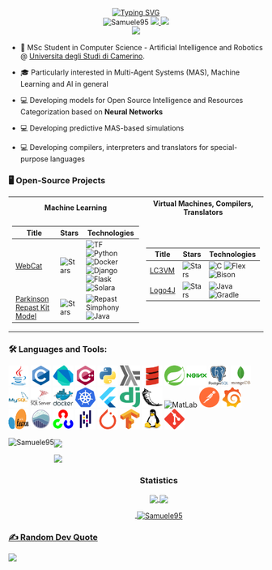 <p align="center">
<a href="https://github.com/Samuele95">
    <img src="https://readme-typing-svg.demolab.com?font=Georgia&size=18&duration=2000&pause=100&multiline=true&width=500&height=110&lines=Samuele95;MSc+Student+%7C+Software+Engineer+%7C+Theoretical CS;AI+%7C+Computer+Vision+%7C+Multi-Agent Systems;Compilers+%7C+Interpreters" alt="Typing SVG" />
</a>
<br/>
<img src="https://komarev.com/ghpvc/?username=Samuele95&label=Profile%20views&color=0e75b6&style=flat" alt="Samuele95" /> 
<a href="mailto:samuele.stronati95@gmail.com">
    <img src="https://img.shields.io/badge/-Email-red?style=flat-square&logo=gmail&logoColor=white">
</a> 
<a href="https://github.com/Samuele95" target="_blank">
  <img src="https://img.shields.io/badge/GitHub-100000?style=for-the-badge&logo=github&logoColor=white" target="_blank">
</a>
<br/> 

<!-- <a href="https://github.com/Samuele95">
    <img src="https://github-readme-stats.vercel.app/api?username=Samuele95&show_icons=true&count_private=true&show_icons=true&hide_border=true&hide_title=true&card_width=300px&hide_rank=true&bg_color=00000000&theme=dracula">
</a> -->

<a href="https://github.com/Samuele95">
    <img src="https://github-stats-alpha.vercel.app/api?username=Samuele95&cc=22272e&tc=37BCF6&ic=fff&bc=0000">
</a>

</p>

* 📖 MSc Student in Computer Science - Artificial Intelligence and Robotics @ [Universita degli Studi di Camerino](https://computerscience.unicam.it/laurea-magistrale-computer-science). 

* 🎓 Particularly interested in Multi-Agent Systems (MAS), Machine Learning and AI in general

* 💻 Developing models for Open Source Intelligence and Resources Categorization based on **Neural Networks**

* 💻 Developing predictive MAS-based simulations

* 💻 Developing compilers, interpreters and translators for special-purpose languages

### 🖥️ Open-Source Projects
<table>
<tr><th>Machine Learning </th><th>Virtual Machines, Compilers, Translators</th></tr>
<tr><td>
  
|Title | Stars | Technologies|
|--|--|--|
| [WebCat](https://github.com/Samuele95/WebCat) | <img alt="Stars" src="https://img.shields.io/github/stars/Samuele95/WebCat?style=flat-square&labelColor=black"/> | ![TF](https://img.shields.io/badge/TF-black?style=flat-square&logo=tensorflow) ![Python](https://img.shields.io/badge/Python-black?style=flat-square&logo=python) ![Docker](https://img.shields.io/badge/Docker-black?style=flat-square&logo=docker) <br> ![Django](https://img.shields.io/badge/Django-black?style=flat-square&logo=django) ![Flask](https://img.shields.io/badge/Flask-black?style=flat-square&logo=flask) ![Solara](https://img.shields.io/badge/Solara-black?style=flat-square&logo=solara)|
| [Parkinson Repast Kit Model](https://github.com/Samuele95/parkinson-repast-kit) | <img alt="Stars" src="https://img.shields.io/github/stars/Samuele95/parkinson-repast-kit?style=flat-square&labelColor=black"/> | ![Repast Simphony](https://img.shields.io/badge/RepastSimphony-black?style=flat-square) ![Java](https://img.shields.io/badge/Java-black?style=flat-square&logo=java)| 


</td><td>

|Title | Stars | Technologies|
|--|--|--|
| [LC3VM](https://github.com/Samuele95/LC3VM) | <img alt="Stars" src="https://img.shields.io/github/stars/Samuele95/LC3VM?style=flat-square&labelColor=black"/> | ![C](https://img.shields.io/badge/C-black?style=flat-square&logo=c) ![Flex](https://img.shields.io/badge/Flex-black?style=flat-square&logo=gnu) <br> ![Bison](https://img.shields.io/badge/Bison-black?style=flat-square&logo=gnu) |
| [Logo4J](https://github.com/Samuele95/Logo4J) | <img alt="Stars" src="https://img.shields.io/github/stars/Samuele95/Logo4j?style=flat-square&labelColor=black"/> | ![Java](https://img.shields.io/badge/Java-black?style=flat-square&logo=java) ![Gradle](https://img.shields.io/badge/Gradle-black?style=flat-square&logo=gradle) |

</td></tr> </table>

</td></tr> </table>

</div><h3 align="left">🛠️ Languages and Tools:</h3>
<p align="left">
<img src="https://raw.githubusercontent.com/teamedwardforever/Readme-Generator/71f25dd8b98329b168142a6b782a107b75eab178/svg/Skills/Languages/java-original.svg" alt="Java" width="40" height="40"/>
<img src="https://raw.githubusercontent.com/teamedwardforever/Readme-Generator/71f25dd8b98329b168142a6b782a107b75eab178/svg/Skills/Languages/c-original.svg" alt="C" width="40" height="40"/>
<img src="https://raw.githubusercontent.com/teamedwardforever/Readme-Generator/71f25dd8b98329b168142a6b782a107b75eab178/svg/Skills/Mobile/dartlang-icon.svg" alt="Dart" width="40" height="40"/>
<img src="https://raw.githubusercontent.com/teamedwardforever/Readme-Generator/71f25dd8b98329b168142a6b782a107b75eab178/svg/Skills/Languages/cplusplus-original.svg" alt="CPP" width="40" height="40"/>
<img src="https://raw.githubusercontent.com/teamedwardforever/Readme-Generator/71f25dd8b98329b168142a6b782a107b75eab178/svg/Skills/Languages/python-original.svg" alt="Python" width="40" height="40"/>
<img src="https://raw.githubusercontent.com/teamedwardforever/Readme-Generator/71f25dd8b98329b168142a6b782a107b75eab178/svg/Skills/Languages/Haskell-Logo.svg" alt="Haskell" width="40" height="40"/>
<img src="https://raw.githubusercontent.com/teamedwardforever/Readme-Generator/71f25dd8b98329b168142a6b782a107b75eab178/svg/Skills/Languages/scala-original.svg" alt="Scala" width="40" height="40"/>
<img src="https://raw.githubusercontent.com/teamedwardforever/Readme-Generator/71f25dd8b98329b168142a6b782a107b75eab178/svg/Skills/Backend/springio-icon.svg" alt="Spring" width="40" height="40"/>
<img src="https://raw.githubusercontent.com/teamedwardforever/Readme-Generator/71f25dd8b98329b168142a6b782a107b75eab178/svg/Skills/Backend/nginx-original.svg" alt="Nginx" width="40" height="40"/>
<img src="https://raw.githubusercontent.com/teamedwardforever/Readme-Generator/71f25dd8b98329b168142a6b782a107b75eab178/svg/Skills/Database/postgresql-original-wordmark.svg" alt="Postgresql" width="40" height="40"/>
<img src="https://raw.githubusercontent.com/teamedwardforever/Readme-Generator/71f25dd8b98329b168142a6b782a107b75eab178/svg/Skills/Database/mongodb-original-wordmark.svg" alt="Mongodb" width="40" height="40"/>
<img src="https://raw.githubusercontent.com/teamedwardforever/Readme-Generator/71f25dd8b98329b168142a6b782a107b75eab178/svg/Skills/Database/mysql-original-wordmark.svg" alt="Mysql" width="40" height="40"/>
<img src="https://raw.githubusercontent.com/teamedwardforever/Readme-Generator/71f25dd8b98329b168142a6b782a107b75eab178/svg/Skills/Database/microsoft-sql-server-logo.svg" alt="Microsoft Sql Server" width="40" height="40"/>
<img src="https://raw.githubusercontent.com/teamedwardforever/Readme-Generator/71f25dd8b98329b168142a6b782a107b75eab178/svg/Skills/Devops/docker-original-wordmark.svg" alt="Docker" width="40" height="40"/>
<img src="https://raw.githubusercontent.com/teamedwardforever/Readme-Generator/71f25dd8b98329b168142a6b782a107b75eab178/svg/Skills/Devops/kubernetes-icon.svg" alt="Kubernetes" width="40" height="40"/>
<img src="https://raw.githubusercontent.com/teamedwardforever/Readme-Generator/71f25dd8b98329b168142a6b782a107b75eab178/svg/Skills/Mobile/flutterio-icon.svg" alt="Flutter" width="40" height="40"/>
<img src="https://raw.githubusercontent.com/teamedwardforever/Readme-Generator/71f25dd8b98329b168142a6b782a107b75eab178/svg/Skills/Framework/django.svg" alt="Django" width="40" height="40"/>
<img src="https://raw.githubusercontent.com/teamedwardforever/Readme-Generator/71f25dd8b98329b168142a6b782a107b75eab178/svg/Skills/Framework/pocoo_flask-icon.svg" alt="Flask" width="40" height="40"/>
<img src="https://dl.dropboxusercontent.com/s/6e7hk06wzjp3j52/Matlab_Logo.png" alt="MatLab" width="40" height="40"/>
<img src="https://raw.githubusercontent.com/teamedwardforever/Readme-Generator/71f25dd8b98329b168142a6b782a107b75eab178/svg/Skills/Software/getpostman-icon.svg" alt="Postman" width="40" height="40"/>
<img src="https://raw.githubusercontent.com/teamedwardforever/Readme-Generator/71f25dd8b98329b168142a6b782a107b75eab178/svg/Skills/Visualization/grafana-icon.svg" alt="Grafana" width="40" height="40"/>
<img src="https://raw.githubusercontent.com/teamedwardforever/Readme-Generator/71f25dd8b98329b168142a6b782a107b75eab178/svg/Skills/ML/Scikit_learn_logo_small.svg" alt="Scikit" width="40" height="40"/>
<img src="https://raw.githubusercontent.com/teamedwardforever/Readme-Generator/71f25dd8b98329b168142a6b782a107b75eab178/svg/Skills/ML/logo-mark-lightbg.svg" alt="SeaBorn" width="40" height="40"/>
<img src="https://raw.githubusercontent.com/teamedwardforever/Readme-Generator/71f25dd8b98329b168142a6b782a107b75eab178/svg/Skills/ML/opencv-icon.svg" alt="Opencv" width="40" height="40"/>
<img src="https://raw.githubusercontent.com/teamedwardforever/Readme-Generator/71f25dd8b98329b168142a6b782a107b75eab178/svg/Skills/ML/pandas-original.svg" alt="Pandas" width="40" height="40"/>
<img src="https://raw.githubusercontent.com/teamedwardforever/Readme-Generator/71f25dd8b98329b168142a6b782a107b75eab178/svg/Skills/ML/pytorch-icon.svg" alt="Pytorch" width="40" height="40"/>
<img src="https://raw.githubusercontent.com/teamedwardforever/Readme-Generator/71f25dd8b98329b168142a6b782a107b75eab178/svg/Skills/ML/tensorflow-icon.svg" alt="Tensorflow" width="40" height="40"/>
<img src="https://raw.githubusercontent.com/teamedwardforever/Readme-Generator/71f25dd8b98329b168142a6b782a107b75eab178/svg/Skills/Other/linux-original.svg" alt="Linux" width="40" height="40"/>
<img src="https://raw.githubusercontent.com/teamedwardforever/Readme-Generator/71f25dd8b98329b168142a6b782a107b75eab178/svg/Skills/Other/git-scm-icon.svg" alt="Git" width="40" height="40"/>
</p>

<p align="left">
<img align="left" height="180em" src="https://github-readme-stats.vercel.app/api/top-langs/?username=Samuele95&layout=compact&theme=default" alt=Samuele95 />
<img align="center" src="http://github-profile-summary-cards.vercel.app/api/cards/repos-per-language?username=Samuele95&theme=2077" height="180em" />
</p>

<img src="https://user-images.githubusercontent.com/73097560/115834477-dbab4500-a447-11eb-908a-139a6edaec5c.gif"><h3 align="center">Statistics</h3>
<div align="center">
<a href="https://github.com/Samuele95">
<img align="center" src="http://github-profile-summary-cards.vercel.app/api/cards/profile-details?username=Samuele95&theme=2077" height="180em" />
<img align="center" src="http://github-profile-summary-cards.vercel.app/api/cards/productive-time?username=Samuele95&theme=2077" height="180em" />
  <p>&nbsp;<img align="center" height="180em" src="https://github-readme-stats.vercel.app/api?username=Samuele95&show_icons=true&locale=en&theme=" alt="Samuele95" /></p>
</div>

### ✍️ Random Dev Quote
![](https://quotes-github-readme.vercel.app/api?type=horizontal&theme=tokyonight)
